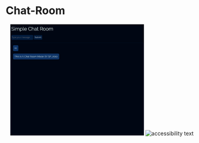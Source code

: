 # Chat-Room
<p align="center">
  <img src="images/demo.png" width="350" title="hover text">
  <img src="images/db-structure" width="350" alt="accessibility text">
</p>
